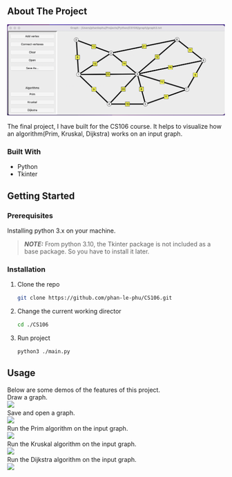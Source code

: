 <!-- ABOUT THE PROJECT -->
## About The Project

![screen-shot](./images/screen-shot.png)

The final project, I have built for the CS106 course. It helps to visualize how an algorithm(Prim, Kruskal, Dijkstra) works on an input graph.


### Built With

* Python 
* Tkinter


<!-- GETTING STARTED -->
## Getting Started

### Prerequisites

Installing python 3.x on your machine.

>**_NOTE:_**  From python 3.10, the Tkinter package is not included as a base package. So you have to install it later.


### Installation

1. Clone the repo
   ```sh
   git clone https://github.com/phan-le-phu/CS106.git
   ```
2. Change the current working director
   ```sh
   cd ./CS106
   ```
3. Run project
    ```sh
   python3 ./main.py
   ```


<!-- USAGE EXAMPLES -->
## Usage

Below are some demos of the features of this project. \
Draw a graph. \
![](./gifs/draw.gif) \
Save and open a graph. \
![](./gifs/save-and-open.gif) \
Run the Prim algorithm on the input graph. \
![](./gifs/prim.gif) \
Run the Kruskal algorithm on the input graph. \
![](./gifs/kruskal.gif) \
Run the Dijkstra algorithm on the input graph. \
![](./gifs/dijkstra.gif)